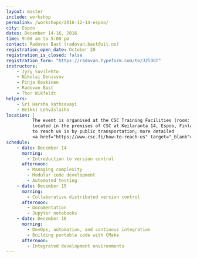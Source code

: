```yaml
---
layout: master
include: workshop
permalink: /workshops/2016-12-14-espoo/
city: Espoo
dates: December 14-16, 2016
time: 9:00 am to 5:00 pm
contact: Radovan Bast (radovan.bast@uit.no)
registration_open_date: October 20
registration_is_closed: false
registration_form: "https://radovan.typeform.com/to/J2lOGT"
instructors:
    - Jyry Suvilehto
    - Nikolai Denissov
    - Pinja Koskinen
    - Radovan Bast
    - Thor Wikfeldt
helpers:
    - Sri Harsha Vathsavayi
    - Heikki Lehväslaiho
location: |
          The event is organised at the CSC Training Facilities (room: Dogmi)
          located in the premises of CSC at Keilaranta 14, Espoo, Finland. The best way
          to reach us is by public transportation; more detailed
          <a href="https://www.csc.fi/how-to-reach-us" target="_blank">travel tips</a> are available.
schedule:
    - date: December 14
      morning:
        - Introduction to version control
      afternoon:
        - Managing complexity
        - Modular code development
        - Automated testing
    - date: December 15
      morning:
        - Collaborative distributed version control
      afternoon:
        - Documentation
        - Jupyter notebooks
    - date: December 16
      morning:
        - DevOps, automation, and continous integration
        - Building portable code with CMake
      afternoon:
        - Integrated development environments
---
```

